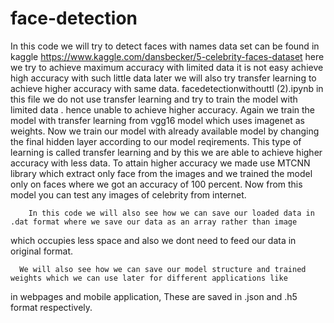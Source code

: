 # face-detection
In this code we will try to detect faces with names
data set can be found in kaggle https://www.kaggle.com/dansbecker/5-celebrity-faces-dataset
here we try to achieve maximum accuracy with limited data 
it is not easy achieve high accuracy with such little data 
later we will also try transfer learning to achieve higher accuracy with same data.
facedetectionwithouttl (2).ipynb in this file we do not use transfer learning 
and try to train the model with limited data . hence unable to achieve higher accuracy.
Again we train the model with transfer learning from vgg16 model which uses imagenet as weights.
Now we train our model with already available model by changing the final hidden layer according to our model reqirements.
 This type of learning is called transfer learning and by this we are able to achieve higher accuracy with less data.
 To attain higher accuracy we made use MTCNN library which extract only face from the images and we trained the model only on faces
 where we got an accuracy of 100 percent. Now from this model you can test any images of celebrity from internet.
 
 
  	    In this code we will also see how we can save our loaded data in .dat format where we save our data as an array rather than image
which occupies less space and also we dont need to feed our data in original format.

      We will also see how we can save our model structure and trained weights which we can use later for different applications like 
in webpages and mobile application, These are saved in .json and .h5 format respectively.
